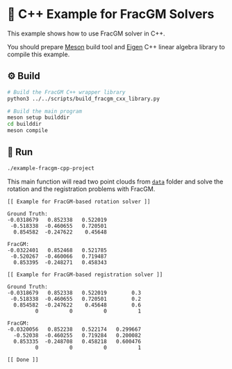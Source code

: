 # :croissant: C++ Example for FracGM Solvers

This example shows how to use FracGM solver in C++.

You should prepare [Meson](https://mesonbuild.com/) build tool and
[Eigen](https://eigen.tuxfamily.org/) C++ linear algebra library to compile this
example.

## :gear: Build

```sh
# Build the FracGM C++ wrapper library
python3 ../../scripts/build_fracgm_cxx_library.py

# Build the main program
meson setup builddir
cd builddir
meson compile
```

## :running: Run

```sh
./example-fracgm-cpp-project
```

This main function will read two point clouds from [`data`](../data) folder and
solve the rotation and the registration problems with FracGM.

```
[[ Example for FracGM-based rotation solver ]]

Ground Truth:
-0.0318679   0.852338   0.522019
 -0.518338  -0.460655   0.720501
  0.854582  -0.247622    0.45648

FracGM:
-0.0322401   0.852468   0.521785
 -0.520267  -0.460066   0.719487
  0.853395  -0.248271   0.458343

[[ Example for FracGM-based registration solver ]]

Ground Truth:
-0.0318679   0.852338   0.522019        0.3
 -0.518338  -0.460655   0.720501        0.2
  0.854582  -0.247622    0.45648        0.6
         0          0          0          1

FracGM:
-0.0320056   0.852238   0.522174   0.299667
  -0.52038  -0.460255   0.719284   0.200082
  0.853335  -0.248708   0.458218   0.600476
         0          0          0          1

[[ Done ]]
```
